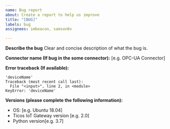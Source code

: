 ```yaml
---
name: Bug report
about: Create a report to help us improve
title: "[BUG]"
labels: bug
assignees: imbeacon, samson0v

---
```


**Describe the bug**
Clear and concise description of what the bug is.

**Connector name (If bug in the some connector):**
[e.g. OPC-UA Connector]

**Error traceback (If available):**
```
'deviceName'
Traceback (most recent call last):
  File "<input>", line 2, in <module>
KeyError: 'deviceName'
```

**Versions (please complete the following information):**
 - OS: [e.g. Ubuntu 18.04]
 - Ticos IoT Gateway version [e.g. 2.0]
 - Python version[e.g. 3.7]
